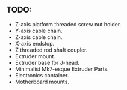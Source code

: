 TODO:
-----
* Z-axis platform threaded screw nut holder.
* Y-axis cable chain.
* Z-axis cable chain.
* X-axis endstop.
* Z threaded rod shaft coupler.
* Extruder mount.
* Extruder base for J-head.
* Minimalist Mk7-esque Extruder Parts.
* Electronics container.
* Motherboard mounts.


